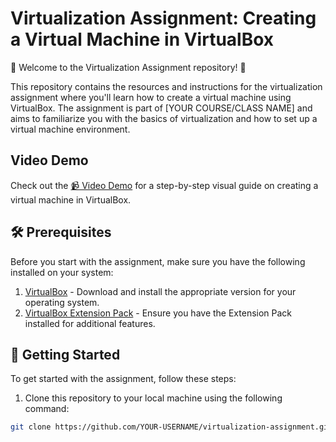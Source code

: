 # Virtualization Assignment: Creating a Virtual Machine in VirtualBox

🚀 Welcome to the Virtualization Assignment repository! 🚀

This repository contains the resources and instructions for the virtualization assignment where you'll learn how to create a virtual machine using VirtualBox. The assignment is part of [YOUR COURSE/CLASS NAME] and aims to familiarize you with the basics of virtualization and how to set up a virtual machine environment.

## Video Demo

Check out the [📹 Video Demo](https://drive.google.com/file/d/1kcRI8t9cITPggSWzWwyn_CehxHxC7VCB/view) for a step-by-step visual guide on creating a virtual machine in VirtualBox.

## 🛠 Prerequisites

Before you start with the assignment, make sure you have the following installed on your system:

1. [VirtualBox](https://www.virtualbox.org/) - Download and install the appropriate version for your operating system.
2. [VirtualBox Extension Pack](https://www.virtualbox.org/wiki/Downloads) - Ensure you have the Extension Pack installed for additional features.

## 🚀 Getting Started

To get started with the assignment, follow these steps:

1. Clone this repository to your local machine using the following command:

```bash
git clone https://github.com/YOUR-USERNAME/virtualization-assignment.git
